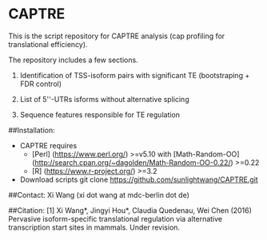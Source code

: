 # CAPTRE
This is the script repository for CAPTRE analysis (cap profiling for translational efficiency).

The repository includes a few sections. 

1. Identification of TSS-isoform pairs with significant TE (bootstraping + FDR control) 

2. List of 5''-UTRs isforms without alternative splicing 

3. Sequence features responsible for TE regulation 

##Installation: 
* CAPTRE requires
  - [Perl] (https://www.perl.org/) >=v5.10 with
    [Math-Random-OO] (http://search.cpan.org/~dagolden/Math-Random-OO-0.22/) >=0.22
  - [R] (https://www.r-project.org/) >=3.2
* Download scripts
  git clone https://github.com/sunlightwang/CAPTRE.git

##Contact:
Xi Wang (xi dot wang at mdc-berlin dot de)

##Citation:
[1] Xi Wang*, Jingyi Hou*, Claudia Quedenau, Wei Chen (2016) Pervasive isoform-specific translational regulation via alternative transcription start sites in mammals. Under revision. 
